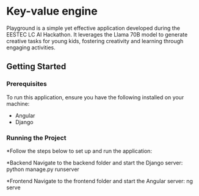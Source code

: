 # Key-value engine

Playground is a simple yet effective application developed during the EESTEC LC AI Hackathon. It leverages the Llama 70B model to generate creative tasks for young kids, fostering creativity and learning through engaging activities.

## Getting Started

### Prerequisites

To run this application, ensure you have the following installed on your machine:

* Angular
* Django


### Running the Project

*Follow the steps below to set up and run the application:

*Backend
Navigate to the backend folder and start the Django server: python manage.py runserver

*Frontend
Navigate to the frontend folder and start the Angular server: ng serve


